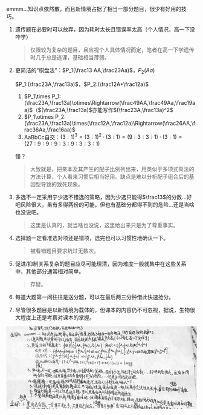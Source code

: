 emmm...知识点依然散，而且新情境占据了相当一部分题目，很少有好用的技巧。

1. 遗传题在必要时可以放弃，因为耗时太长且错误率太高（个人情况，高一下没咋学）

   > 仅限较为复杂的题目，且应视个人具体情况而定，笔者在高一下学遗传时几乎总是逃课，基础相当薄弱。

2. 更简洁的“棋盘法”：$P_1(\frac13 AA,\frac23Aa)$，$P_2(Aa)$

   $P_1:(\frac23A,\frac13a)$，$P_2:(\frac12A+\frac12a)$

   1. $P_1\times P_1:(\frac23A,\frac13a)\otimes\Rightarrow(\frac49AA,\frac49Aa,\frac19aa)$（$(\frac23A,\frac13a)$亦能写作$(\frac23A,\frac13a)^2$
   2. $P_1\otimes P_2:(\frac23A,\frac13a)\times(\frac12A,\frac12a)\Rightarrow(\frac26AA,\frac36Aa,\frac16aa)$
   3. AaBbCc自交：$(3:1)^3=(3:1)^2\cdot(3:1)=(9:3:3:1)\cdot(3:1)=(27:9:9:9:3:9:3:3:1)$

   懂？

   > 大致就是，把亲本及其产生的配子比例列出来，用类似于多项式乘法的方法计算，个人看来习惯后相当好用。缺点是难以分析配子组合后的基因型导致的致死现象。

3. 多选不一定采用宁少选不错选的策略，因为少选只能得$\frac13$的分数…好吧风险很大，虽有多得两份的可能，但也有基础分都得不到的危险…还是当啥也没说吧。

   > 这里是认真的，就当啥也没说，这里给出来只是为了尊重事实。

4. 选择题一定看准选对项还是错项，选完也可以习惯性地确认一下。

   > 被看错题目要求坑过无数次。

5. 促进/抑制关系复杂的题目应尽可能理清，因为难度一般就集中在这些关系中，其他部分通常相对简单。

   > 存疑。

6. 每道大题第一问往往是送分题，可以在最后两三分钟借此快速抢分。

7. 尽管很多题目是以新情境为载体的，但课本的内容仍不可忽视，据说，生物很大程度上还是考察对课本的掌握。

![image-20240327164415723](media/image-20240327164415723.png)